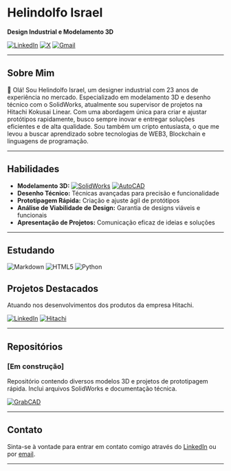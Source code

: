 # Helindolfo Israel

**Design Industrial e Modelamento 3D**

[![LinkedIn](https://img.shields.io/badge/LinkedIn-0077B5?style=for-the-badge&logo=linkedin&logoColor=white)](https://www.linkedin.com/in/helindolfo-israel-gonzaga-barbosa-546205130/) [![X](https://img.shields.io/badge/X-000?style=for-the-badge&logo=x)](https://x.com/helindolfo) [![Gmail](https://img.shields.io/badge/Gmail-333333?style=for-the-badge&logo=gmail&logoColor=red)](mailto:helindolfo@gmail.com) 


---

## Sobre Mim

👋 Olá! Sou Helindolfo Israel, um designer industrial com 23 anos de experiência no mercado. Especializado em modelamento 3D e desenho técnico com o SolidWorks, atualmente sou supervisor de projetos na Hitachi Kokusai Linear. Com uma abordagem única para criar e ajustar protótipos rapidamente, busco sempre inovar e entregar soluções eficientes e de alta qualidade. Sou também um cripto entusiasta, o que me levou a buscar aprendizado sobre tecnologias de WEB3, Blockchain e linguagens de programação.

---

## Habilidades

- **Modelamento 3D:**  [![SolidWorks](https://img.shields.io/badge/SolidWorks-FEA949?style=for-the-badge&logo=solidworks&logoColor=white)](https://www.solidworks.com) [![AutoCAD](https://img.shields.io/badge/AutoCAD-0076A8?style=for-the-badge&logo=autocad&logoColor=white)](https://www.autodesk.com/products/autocad/overview)
- **Desenho Técnico:** Técnicas avançadas para precisão e funcionalidade
- **Prototipagem Rápida:** Criação e ajuste ágil de protótipos
- **Análise de Viabilidade de Design:** Garantia de designs viáveis e funcionais
- **Apresentação de Projetos:** Comunicação eficaz de ideias e soluções

---
## Estudando
![Markdown](https://img.shields.io/badge/Markdown-000?style=for-the-badge&logo=markdown) ![HTML5](https://img.shields.io/badge/HTML5-E34F26?style=for-the-badge&logo=html5&logoColor=white) ![Python](https://img.shields.io/badge/python-3670A0?style=for-the-badge&logo=python&logoColor=ffdd54)

## Projetos Destacados

Atuando nos desenvolvimentos dos produtos da empresa Hitachi.


[![LinkedIn](https://img.shields.io/badge/LinkedIn-0077B5?style=for-the-badge&logo=linkedin&logoColor=white)](https://www.linkedin.com/company/hitachi-kokusai-linear/) [![Hitachi](https://img.shields.io/badge/Hitachi_Kokusai_Linear-FF0000?style=for-the-badge&logo=hitachi&logoColor=white)](https://www.hitachi-linear.com.br/)



---

## Repositórios

### [Em construção]
Repositório contendo diversos modelos 3D e projetos de prototipagem rápida. Inclui arquivos SolidWorks e documentação técnica.

[![GrabCAD](https://img.shields.io/badge/GrabCAD-EA4C89?style=for-the-badge&logo=grabcad&logoColor=white)](https://grabcad.com/helindolfo.israel-1)

---

## Contato

Sinta-se à vontade para entrar em contato comigo através do [LinkedIn](https://www.linkedin.com/in/helindolfo) ou por [email](mailto:helindolfo@gmail.com).

---

<!---
helindolfo/helindolfo is a ✨ special ✨ repository because its `README.md` (this file) appears on your GitHub profile.
You can click the Preview link to take a look at your changes.
--->
